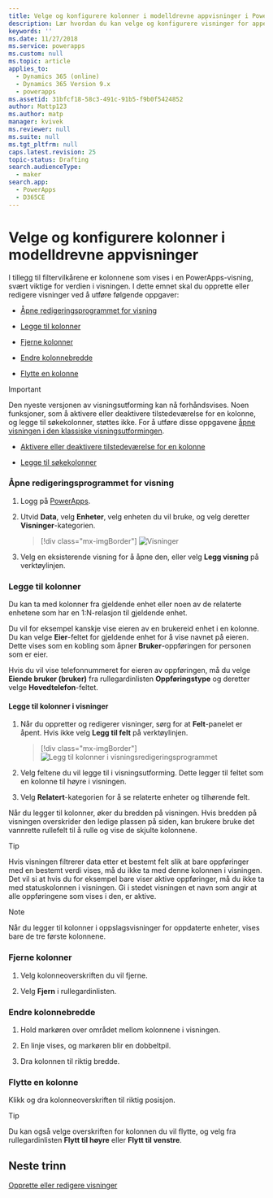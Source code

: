 ```yaml
---
title: Velge og konfigurere kolonner i modelldrevne appvisninger i PowerApps | MicrosoftDocs
description: Lær hvordan du kan velge og konfigurere visninger for appen
keywords: ''
ms.date: 11/27/2018
ms.service: powerapps
ms.custom: null
ms.topic: article
applies_to:
  - Dynamics 365 (online)
  - Dynamics 365 Version 9.x
  - powerapps
ms.assetid: 31bfcf18-58c3-491c-91b5-f9b0f5424852
author: Mattp123
ms.author: matp
manager: kvivek
ms.reviewer: null
ms.suite: null
ms.tgt_pltfrm: null
caps.latest.revision: 25
topic-status: Drafting
search.audienceType:
  - maker
search.app:
  - PowerApps
  - D365CE
---
```


# <a name="choose-and-configure-columns-in-model-driven-app-views"></a>Velge og konfigurere kolonner i modelldrevne appvisninger

<a name="BKMK_ChooseAndConfigureColumns"></a>   

 I tillegg til filtervilkårene er kolonnene som vises i en PowerApps-visning, svært viktige for verdien i visningen. I dette emnet skal du opprette eller redigere visninger ved å utføre følgende oppgaver:  

-   [Åpne redigeringsprogrammet for visning](choose-and-configure-columns.md#open-the-view-editor)  
   
-   [Legge til kolonner](choose-and-configure-columns.md#BKMK_AddColumns)  
  
-   [Fjerne kolonner](choose-and-configure-columns.md#BKMK_RemoveColumns)  
  
-   [Endre kolonnebredde](choose-and-configure-columns.md#BKMK_ChangeColumnWidth)  
  
-   [Flytte en kolonne](choose-and-configure-columns.md#BKMK_MoveAColumns)  
    
  > [!IMPORTANT]
  > Den nyeste versjonen av visningsutforming kan nå forhåndsvises. Noen funksjoner, som å aktivere eller deaktivere tilstedeværelse for en kolonne, og legge til søkekolonner, støttes ikke. For å utføre disse oppgavene [åpne visningen i den klassiske visningsutformingen](/dynamics365/customer-engagement/customize/create-and-edit-views#open-the-classic-view-designer).
  >  -   [Aktivere eller deaktivere tilstedeværelse for en kolonne](/dynamics365/customer-engagement/customize/choose-and-configure-columns#BKMK_EnableOrDisablePresence)  
  >
  >  -   [Legge til søkekolonner](/dynamics365/customer-engagement/customize/choose-and-configure-columns#BKMK_AddFindColumns) 



### <a name="open-the-view-editor"></a>Åpne redigeringsprogrammet for visning

1.  Logg på [PowerApps](https://web.powerapps.com/?utm_source=padocs&utm_medium=linkinadoc&utm_campaign=referralsfromdoc).  

2.  Utvid **Data**, velg **Enheter**, velg enheten du vil bruke, og velg deretter **Visninger**-kategorien. 

    > [!div class="mx-imgBorder"] 
    > ![Visninger](media/available-views.png)

3. Velg en eksisterende visning for å åpne den, eller velg **Legg visning** på verktøylinjen. 

<a name="BKMK_AddColumns"></a>   
### <a name="add-columns"></a>Legge til kolonner  
 Du kan ta med kolonner fra gjeldende enhet eller noen av de relaterte enhetene som har en 1:N-relasjon til gjeldende enhet.  
  
 Du vil for eksempel kanskje vise eieren av en brukereid enhet i en kolonne. Du kan velge **Eier**-feltet for gjeldende enhet for å vise navnet på eieren. Dette vises som en kobling som åpner **Bruker**-oppføringen for personen som er eier.  
  
 Hvis du vil vise telefonnummeret for eieren av oppføringen, må du velge **Eiende bruker (bruker)** fra rullegardinlisten **Oppføringstype** og deretter velge **Hovedtelefon**-feltet.  
  
#### <a name="add-columns-to-views"></a>Legge til kolonner i visninger  
  
1.  Når du oppretter og redigerer visninger, sørg for at **Felt**-panelet er åpent. Hvis ikke velg **Legg til felt** på verktøylinjen. 

    > [!div class="mx-imgBorder"] 
    > ![Legg til kolonner i visningsredigeringsprogrammet](media/fields-drawer-view-designer.png)

2.  Velg feltene du vil legge til i visningsutforming. Dette legger til feltet som en kolonne til høyre i visningen.

3.  Velg **Relatert**-kategorien for å se relaterte enheter og tilhørende felt.
  
 Når du legger til kolonner, øker du bredden på visningen. Hvis bredden på visningen overskrider den ledige plassen på siden, kan brukere bruke det vannrette rullefelt til å rulle og vise de skjulte kolonnene.  
  
> [!TIP]
>  Hvis visningen filtrerer data etter et bestemt felt slik at bare oppføringer med en bestemt verdi vises, må du ikke ta med denne kolonnen i visningen. Det vil si at hvis du for eksempel bare viser aktive oppføringer, må du ikke ta med statuskolonnen i visningen. Gi i stedet visningen et navn som angir at alle oppføringene som vises i den, er aktive.  
  
> [!NOTE]
>  Når du legger til kolonner i oppslagsvisninger for oppdaterte enheter, vises bare de tre første kolonnene.  
  
<a name="BKMK_RemoveColumns"></a>   
### <a name="remove-columns"></a>Fjerne kolonner  
  
1.  Velg kolonneoverskriften du vil fjerne.  
  
2.  Velg **Fjern** i rullegardinlisten.  
  
<a name="BKMK_ChangeColumnWidth"></a>   
### <a name="change-column-width"></a>Endre kolonnebredde  
  
1.  Hold markøren over området mellom kolonnene i visningen.  
  
2.  En linje vises, og markøren blir en dobbeltpil.  
  
3.  Dra kolonnen til riktig bredde.  
  
<a name="BKMK_MoveAColumns"></a>   
### <a name="move-a-column"></a>Flytte en kolonne  
  
Klikk og dra kolonneoverskriften til riktig posisjon.
  
> [!TIP]
>   Du kan også velge overskriften for kolonnen du vil flytte, og velg fra rullegardinlisten **Flytt til høyre** eller **Flytt til venstre**.  


  
## <a name="next-steps"></a>Neste trinn
[Opprette eller redigere visninger](create-edit-views.md)

